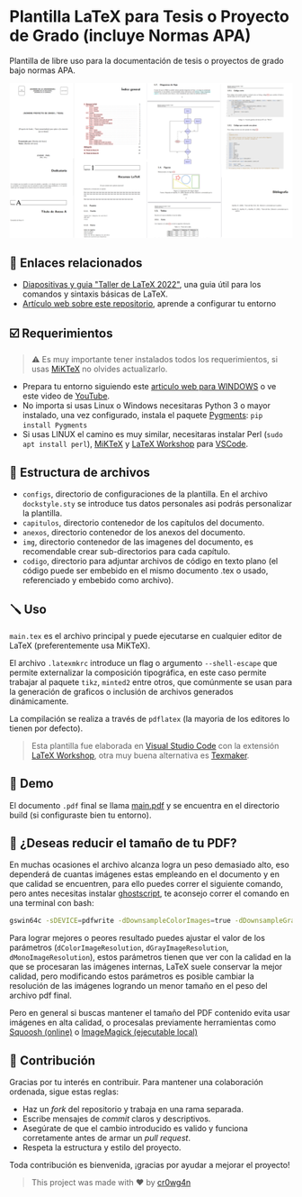 # Plantilla LaTeX para Tesis o Proyecto de Grado (incluye Normas APA)

Plantilla de libre uso para la documentación de tesis o 
proyectos de grado bajo normas APA.

![](https://github.com/cr0wg4n/plantilla-latex-proyecto-de-grado/blob/master/img/preview.png)


## 🔗 Enlaces relacionados
* [Diapositivas y guia "Taller de LaTeX 2022"](https://slides.com/cr0wg4n/taller-de-latex/edit), una guia útil para los comandos y sintaxis básicas de LaTeX.
* [Artículo web sobre este repositorio](https://cr0wg4n.medium.com/documenta-tu-proyecto-de-grado-con-latex-sin-morir-en-el-intento-ft-normas-apa-15bf50a2ee01), aprende a configurar tu entorno

## ☑️ Requerimientos
> ⚠️ Es muy importante tener instalados todos los requerimientos, si usas [MiKTeX](https://miktex.org/) no olvides actualizarlo.

* Prepara tu entorno siguiendo este [articulo web para WINDOWS](https://cr0wg4n.medium.com/latex-y-visual-studio-code-gu%C3%ADa-de-instalaci%C3%B3n-ca8bef3935e3) o ve este video de [YouTube](https://www.youtube.com/watch?v=KZbciURUYb4).
* No importa si usas Linux o Windows necesitaras Python 3 o mayor instalado, una vez configurado, instala el paquete [Pygments](https://pypi.org/project/Pygments/): `pip install Pygments`
* Si usas LINUX el camino es muy similar, necesitaras instalar Perl (`sudo apt install perl`), [MiKTeX](https://miktex.org/) y [LaTeX Workshop](https://marketplace.visualstudio.com/items?itemName=James-Yu.latex-workshop) para [VSCode](https://code.visualstudio.com/).

## 🔀 Estructura de archivos

- ```configs```, directorio de configuraciones de la plantilla. En el archivo ```dockstyle.sty``` se introduce tus datos personales asi podrás personalizar la plantilla.
- ```capitulos```, directorio contenedor de los capítulos del documento.
- ```anexos```, directorio contenedor de los anexos del documento.
- ```img```, directorio contenedor de las imagenes del documento, es recomendable crear sub-directorios para cada capítulo.
- ```codigo```, directorio para adjuntar archivos de código en texto plano (el código puede ser embebido en el mismo documento .tex o usado, referenciado y embebido como archivo).

## 🪛 Uso 

```main.tex``` es el archivo principal y puede ejecutarse en cualquier editor
de LaTeX (preferentemente usa MiKTeX).

El archivo ```.latexmkrc``` introduce un flag o argumento ```--shell-escape``` que permite externalizar la composición tipográfica, en este caso permite trabajar al paquete `tikz`, `minted2` entre otros, que comúnmente se usan para la generación de graficos o inclusión de archivos generados dinámicamente.

La compilación se realiza a través de ```pdflatex``` (la mayoria de los editores lo tienen por defecto).

> Esta plantilla fue elaborada en [Visual Studio Code](https://code.visualstudio.com/) con la extensión [LaTeX Workshop](https://marketplace.visualstudio.com/items?itemName=James-Yu.latex-workshop), otra muy
buena alternativa es [Texmaker](https://www.xm1math.net/texmaker/).

## 🚀 Demo

El documento ```.pdf``` final se llama [main.pdf](https://github.com/cr0wg4n/plantilla-latex-proyecto-de-grado/blob/master/build/main.pdf) y se encuentra en el directorio build (si configuraste bien tu entorno).

## 🤔 ¿Deseas reducir el tamaño de tu PDF?

En muchas ocasiones el archivo alcanza logra un peso demasiado alto, eso dependerá de cuantas imágenes estas empleando en el documento y en que calidad se encuentren, para ello puedes correr el siguiente comando, pero antes necesitas 
instalar [ghostscript](https://www.ghostscript.com/), te aconsejo correr el comando en una terminal con bash:

```bash
gswin64c -sDEVICE=pdfwrite -dDownsampleColorImages=true -dDownsampleGrayImages=true -dDownsampleMonoImages=true -dColorImageResolution=300 -dGrayImageResolution=300 -dMonoImageResolution=300 -dColorImageDownsampleThreshold=1.0 -dGrayImageDownsampleThreshold=1.0 -dMonoImageDownsampleThreshold=1.0 -dCompatibilityLevel=1.4 -dNOPAUSE -dQUIET -dBATCH -sOutputFile=build/main-compressed.pdf build/main.pdf
```

Para lograr mejores o peores resultado puedes ajustar el valor de los parámetros (`dColorImageResolution`, `dGrayImageResolution`, `dMonoImageResolution`), estos parámetros tienen que ver con la calidad en la que se procesaran las imágenes internas, LaTeX suele conservar la mejor calidad, pero modificando estos parámetros es posible cambiar la resolución de las imágenes logrando un menor tamaño en el peso del archivo pdf final.

Pero en general si buscas mantener el tamaño del PDF contenido evita usar imágenes en alta calidad, o procesalas previamente herramientas como [Squoosh (online)](https://squoosh.app/) o [ImageMagick (ejecutable local)](https://www.imagemagick.org)

## 🤝 Contribución

Gracias por tu interés en contribuir. Para mantener una colaboración ordenada, sigue estas reglas:

- Haz un *fork* del repositorio y trabaja en una rama separada.
- Escribe mensajes de *commit* claros y descriptivos.
- Asegúrate de que el cambio introducido es valido y funciona corretamente antes de armar un *pull request*.
- Respeta la estructura y estilo del proyecto.

Toda contribución es bienvenida, ¡gracias por ayudar a mejorar el proyecto!


> This project was made with ❤️ by [cr0wg4n](https://www.lowleveltech.com/)